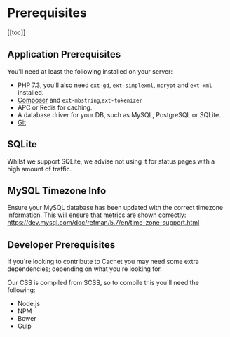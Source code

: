 # Prerequisites

[[toc]]

## Application Prerequisites

You'll need at least the following installed on your server:

- PHP 7.3, you'll also need `ext-gd`, `ext-simplexml`, `mcrypt` and `ext-xml` installed.
- [Composer](https://getcomposer.org/) and `ext-mbstring`,`ext-tokenizer`
- APC or Redis for caching.
- A database driver for your DB, such as MySQL, PostgreSQL or SQLite.
- [Git](https://git-scm.com)


## SQLite

Whilst we support SQLite, we advise not using it for status pages with a high amount of traffic.
 
## MySQL Timezone Info

Ensure your MySQL database has been updated with the correct timezone information. This will ensure that metrics are shown correctly: https://dev.mysql.com/doc/refman/5.7/en/time-zone-support.html

## Developer Prerequisites

If you're looking to contribute to Cachet you may need some extra dependencies; depending on what you're looking for.

Our CSS is compiled from SCSS, so to compile this you'll need the following:

- Node.js
- NPM
- Bower
- Gulp
